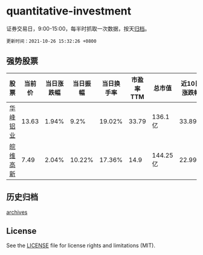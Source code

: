 # quantitative-investment

证券交易日，9:00-15:00，每半时抓取一次数据，按天[归档](archives)。

`更新时间：2021-10-26 15:32:26 +0800`

## 强势股票

|股票|当前价|当日涨跌幅|当日振幅|当日换手率|市盈率TTM|总市值|近10日涨跌幅|
|----|----|----|----|----|----|----|----|
|[华峰铝业](https://xueqiu.com/S/SH601702)|13.63|1.94%|9.2%|19.02%|33.79|136.1亿|33.89%|
|[皖维高新](https://xueqiu.com/S/SH600063)|7.49|2.04%|10.22%|17.36%|14.9|144.25亿|22.99%|

## 历史归档

[archives](archives)

## License

See the [LICENSE](LICENSE) file for license rights and limitations (MIT).